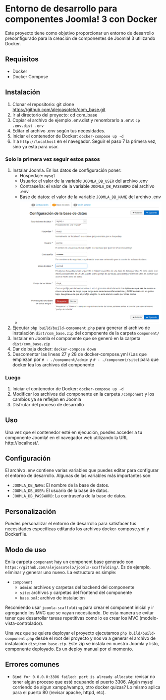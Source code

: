 # Entorno de desarrollo para componentes Joomla! 3 con Docker

Este proyecto tiene como objetivo proporcionar un entorno de desarrollo preconfigurado para la creación de componentes de Joomla! 3 utilizando Docker.

## Requisitos

- Docker
- Docker Compose

## Instalación

1. Clonar el repositorio: git clone https://github.com/alejoasotelo/com_base.git
2. Ir al directorio del proyecto: cd com_base
3. Copiar el archivo de ejemplo .env.dist y renombrarlo a .env: `cp .env.dist .env`
4. Editar el archivo .env según tus necesidades.
5. Iniciar el contenedor de Docker: `docker-compose up -d`
6. Ir a `http://localhost` en el navegador. Seguir el paso 7 la primera vez, sino ya está para usar.

### Solo la primera vez seguir estos pasos

1. Instalar Joomla. En los datos de configuración poner:
    - Hospedaje: `mysql`
    - Usuario: el valor de la variable `JOOMLA_DB_USER` del archivo .env
    - Contraseña: el valor de la variable `JOOMLA_DB_PASSWORD` del archivo .env
    - Base de datos: el valor de la variable `JOOMLA_DB_NAME` del archivo .env
    - ![Configuración Joomla 3 con Docker](./public/img/config-install.png)
2. Ejecutar `php build/build-component.php` para generar el archivo  de instalación `dist/com_base.zip` del componente de la carpeta `component/`
3. Instalar en Joomla el componente que se generó en la carpeta `dist/com_base.zip`
4. Dar de baja docker: `docker-compose down`
5. Descomentar las lineas 27 y 28 de docker-compose.yml (Las que empiezan por `# - ./component/admin` y `# - ./component/site`) para que docker lea los archivos del componente

### Luego

1. Iniciar el contenedor de Docker: `docker-compose up -d`
2. Modificar los archivos del componente en la carpeta `/component` y los cambios ya se reflejan en Joomla
3. Disfrutar del proceso de desarrollo

## Uso

Una vez que el contenedor esté en ejecución, puedes acceder a tu componente Joomla! en el navegador web utilizando la URL http://localhost/.

## Configuración

El archivo .env contiene varias variables que puedes editar para configurar el entorno de desarrollo. Algunas de las variables más importantes son:

- `JOOMLA_DB_NAME`: El nombre de la base de datos.
- `JOOMLA_DB_USER`: El usuario de la base de datos.
- `JOOMLA_DB_PASSWORD`: La contraseña de la base de datos.

## Personalización

Puedes personalizar el entorno de desarrollo para satisfacer tus necesidades específicas editando los archivos docker-compose.yml y Dockerfile.

## Modo de uso

En la carpeta `component` hay un component base generado con `https://github.com/alejoasotelo/joomla-scaffolding/`. Es de ejemplo, eliminar y generar uno nuevo.
La estructura es simple:

- `component`
  - `admin`: archivos y carpetas del backend del componente
  - `site`: archivos y carpetas del frontend del componente
  - `base.xml`: archivo de instalación
  
Recomiendo usar `joomla-scaffolding` para crear el component inicial y ir agregando los MVC que se vayan necesitando. De esta manera se evitar tener que desarrollar tareas repetitivas como lo es crear los MVC (modelo-vista-controlador).

Una vez que se quiera deployar el proyecto ejecutamos `php build/build-component.php` desde el root del proyecto y nos va a generar el archivo de instalación `dist/com_base.zip`.
Este zip se instala en nuestro Joomla y listo, componente deployado. Es un deploy manual por el momento.

## Errores comunes

- `Bind for 0.0.0.0:3306 failed: port is already allocate`: revisar no tener algún proceso que esté ocupando el puerto 3306. Algún mysql corriendo de algun xampp/wampp, otro docker quizas? Lo mismo aplica para el puerto 80 (revisar apache, httpd, etc).
